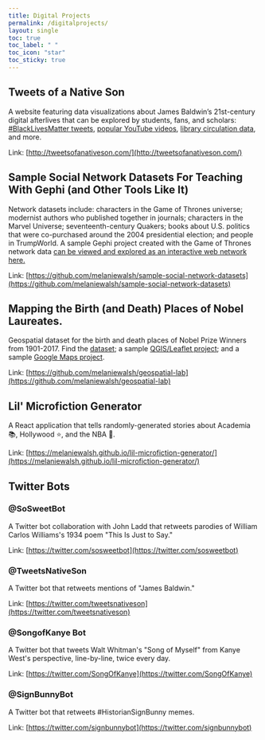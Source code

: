 ```yaml
---
title: Digital Projects
permalink: /digitalprojects/
layout: single
toc: true
toc_label: " "
toc_icon: "star"
toc_sticky: true
---
```


## Tweets of a Native Son

A website featuring data visualizations about James Baldwin’s 21st-century digital afterlives that can be explored by students, fans, and scholars: [#BlackLivesMatter tweets](http://tweetsofanativeson.com/BlackLivesMatter-Baldwin/), [popular YouTube videos](http://tweetsofanativeson.com/YouTube/), [library circulation data](http://tweetsofanativeson.com/Seattle-Public-Library/), and more.

Link: [http://tweetsofanativeson.com/](http://tweetsofanativeson.com/)

## Sample Social Network Datasets For Teaching With Gephi (and Other Tools Like It)

Network datasets include: characters in the Game of Thrones universe; modernist authors who published together in journals; characters in the Marvel Universe; seventeenth-century Quakers; books about U.S. politics that were co-purchased around the 2004 presidential election; and people in TrumpWorld. A sample Gephi project created with the Game of Thrones network data [can be viewed and explored as an interactive web network here.](https://melaniewalsh.org/got-network/)

Link: [https://github.com/melaniewalsh/sample-social-network-datasets](https://github.com/melaniewalsh/sample-social-network-datasets)

## Mapping the Birth (and Death) Places of Nobel Laureates.

Geospatial dataset for the birth and death places of Nobel Prize Winners from 1901-2017. Find the [dataset](https://github.com/melaniewalsh/geospatial-lab/tree/master/sample-datasets/nobel-prize-winners); a sample [QGIS/Leaflet project](https://melaniewalsh.org/nobel-laureate-map/#2/18.1/9.2); and a sample [Google Maps project](https://www.google.com/maps/d/edit?mid=1OLTmzKCDMHLTEzJBkPxmOFfETv3B1U0l).

Link: [https://github.com/melaniewalsh/geospatial-lab](https://github.com/melaniewalsh/geospatial-lab)

## Lil' Microfiction Generator 

A React application that tells randomly-generated stories about Academia 📚, Hollywood ⭐, and the NBA 🏀.  

Link: [https://melaniewalsh.github.io/lil-microfiction-generator/](https://melaniewalsh.github.io/lil-microfiction-generator/)

## Twitter Bots

### @SoSweetBot 

A Twitter bot collaboration with John Ladd that retweets parodies of William Carlos Williams's 1934 poem "This Is Just to Say."

Link: [https://twitter.com/sosweetbot](https://twitter.com/sosweetbot)

### @TweetsNativeSon 

A Twitter bot that retweets mentions of "James Baldwin."  

Link: [https://twitter.com/tweetsnativeson](https://twitter.com/tweetsnativeson)

### @SongofKanye Bot

A Twitter bot that tweets Walt Whitman's "Song of Myself" from Kanye West's perspective, line-by-line, twice every day.  

Link: [https://twitter.com/SongOfKanye](https://twitter.com/SongOfKanye)

### @SignBunnyBot

A Twitter bot that retweets #HistorianSignBunny memes.  

Link: [https://twitter.com/signbunnybot](https://twitter.com/signbunnybot)

